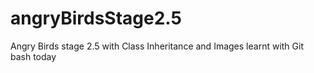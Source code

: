 # angryBirdsStage2.5
Angry Birds stage 2.5 with Class Inheritance and Images
learnt with Git bash today


